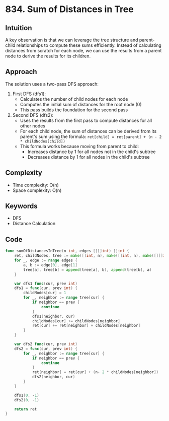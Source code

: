 # 834. Sum of Distances in Tree

## Intuition

A key observation is that we can leverage the tree structure and parent-child relationships to compute these sums efficiently. Instead of calculating distances from scratch for each node, we can use the results from a parent node to derive the results for its children.

## Approach

The solution uses a two-pass DFS approach:

1. First DFS (dfs1):
    - Calculates the number of child nodes for each node
    - Computes the initial sum of distances for the root node (0)
    - This pass builds the foundation for the second pass
2. Second DFS (dfs2):
    - Uses the results from the first pass to compute distances for all other nodes
    - For each child node, the sum of distances can be derived from its parent's sum using the formula:
        `ret[child] = ret[parent] + (n - 2 * childNodes[child])`
    - This formula works because moving from parent to child:
        - Increases distance by 1 for all nodes not in the child's subtree
        - Decreases distance by 1 for all nodes in the child's subtree

## Complexity

- Time complexity: O(n)
- Space complexity: O(n)

## Keywords

- DFS
- Distance Calculation

## Code

```go
func sumOfDistancesInTree(n int, edges [][]int) []int {
    ret, childNodes, tree := make([]int, n), make([]int, n), make([][]int, n)
    for _, edge := range edges {
        a, b := edge[0], edge[1]
        tree[a], tree[b] = append(tree[a], b), append(tree[b], a)
    }

    var dfs1 func(cur, prev int)
    dfs1 = func(cur, prev int) {
        childNodes[cur] = 1
        for _, neighbor := range tree[cur] {
            if neighbor == prev {
                continue
            }
            dfs1(neighbor, cur)
            childNodes[cur] += childNodes[neighbor]
            ret[cur] += ret[neighbor] + childNodes[neighbor]
        }
    }

    var dfs2 func(cur, prev int)
    dfs2 = func(cur, prev int) {
        for _, neighbor := range tree[cur] {
            if neighbor == prev {
                continue
            }
            ret[neighbor] = ret[cur] + (n- 2 * childNodes[neighbor])
            dfs2(neighbor, cur)
        }
    }

    dfs1(0, -1)
    dfs2(0, -1)

    return ret
}
```
